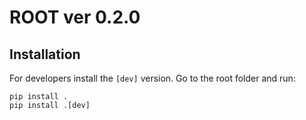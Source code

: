 # ROOT ver  0.2.0

## Installation

For developers install the `[dev]` version. Go to the root folder and run:

```
pip install .
pip install .[dev]
```
